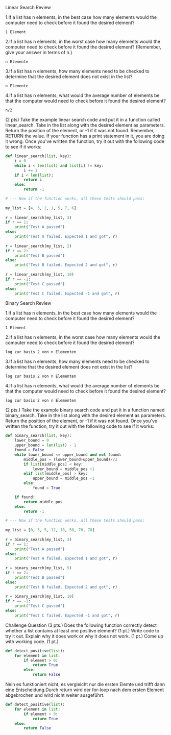 Linear Search Review

1.If a list has n elements, in the best case how many elements would the computer need to check before it found the desired element?
    
    1 Element

2.If a list has n elements, in the worst case how many elements would the computer need to check before it found the desired element? (Remember, give your answer in terms of n.)
   
    n Elemente

3.If a list has n elements, how many elements need to be checked to determine that the desired element does not exist in the list?

    n Elemente

4.If a list has n elements, what would the average number of elements be that the computer would need to check before it found the desired element?

    n/2

(2 pts) Take the example linear search code and put it in a function called linear_search. Take in the list along with the desired element as parameters. Return the position of the element, or -1 if it was not found. Remember, RETURN the value. If your function has a print statement in it, you are doing it wrong. Once you've written the function, try it out with the following code to see if it works:
```Python 
def linear_search(list, key):
    i = 0
    while i < len(list) and list[i] != key:
        i += 1
    if i < len(list):
        return i
    else: 
        return -1

# --- Now if the function works, all these tests should pass:
 
my_list = [4, 3, 2, 1, 5, 7, 6]
 
r = linear_search(my_list, 3)
if r == 1:
    print("Test A passed")
else:
    print("Test A failed. Expected 1 and got", r)
 
r = linear_search(my_list, 2)
if r == 2:
    print("Test B passed")
else:
    print("Test B failed. Expected 2 and got", r)
 
r = linear_search(my_list, 10)
if r == -1:
    print("Test C passed")
else:
    print("Test C failed. Expected -1 and got", r)
```
Binary Search Review


1.If a list has n elements, in the best case how many elements would the computer need to check before it found the desired element?

    1 Element

2.If a list has n elements, in the worst case how many elements would the computer need to check before it found the desired element?

    log zur basis 2 von n Elementen

3.If a list has n elements, how many elements need to be checked to determine that the desired element does not exist in the list?

    log zur basis 2 von n Elementen

4.If a list has n elements, what would the average number of elements be that the computer would need to check before it found the desired element?

    log zur basis 2 von n Elementen

(2 pts.) Take the example binary search code and put it in a function named binary_search. Take in the list along with the desired element as parameters. Return the position of the element, or -1 if it was not found. Once you've written the function, try it out with the following code to see if it works:
```Python 
def binary_search(list, key):
    lower_bound = 0
    upper_bound = len(list) - 1
    found = False
    while lower_bound <= upper_bound and not found:
        middle_pos = (lower_bound+upper_bound)//2
        if list[middle_pos] < key:
            lower_bound = middle_pos +1
        elif list[middle_pos] > key:
            upper_bound = middle_pos -1
        else:
            found = True

    if found:
        return middle_pos
    else: 
        return -1

# --- Now if the function works, all these tests should pass:
 
my_list = [0, 3, 5, 12, 18, 50, 70, 78]
 
r = binary_search(my_list, 3)
if r == 1:
    print("Test A passed")
else:
    print("Test A failed. Expected 1 and got", r)
 
r = binary_search(my_list, 5)
if r == 2:
    print("Test B passed")
else:
    print("Test B failed. Expected 2 and got", r)
 
r = binary_search(my_list, 10)
if r == -1:
    print("Test C passed")
else:
    print("Test C failed. Expected -1 and got", r)
```
Challenge Question
(3 pts.) Does the following function correctly detect whether a list contains at least one positive element? (1 pt.) Write code to try it out. Explain why it does work or why it does not work. (1 pt.) Come up with working code. (1 pt.)
```Python 
def detect_positive(list):
    for element in list:
        if element > 0:
            return True
        else:
            return False
```
Nein es funktioniert nicht, es vergleicht nur die ersten Elemte und trifft dann eine Entscheidung.Durch return wird der for-loop nach dem ersten Element abgebrochen und wird nicht weiter ausgeführt. 

```Python
def detect_positive(list):
    for element in list:
        if element > 0:
            return True
    else:
        return False
```

